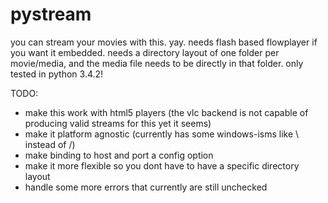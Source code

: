 # pystream

you can stream your movies with this. yay.
needs flash based flowplayer if you want it embedded.
needs a directory layout of one folder per movie/media, and the media file needs to be directly in that folder.
only tested in python 3.4.2!

TODO:
- make this work with html5 players (the vlc backend is not capable of producing valid streams for this yet it seems)
- make it platform agnostic (currently has some windows-isms like \ instead of /)
- make binding to host and port a config option
- make it more flexible so you dont have to have a specific directory layout
- handle some more errors that currently are still unchecked
